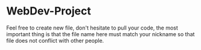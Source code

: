 # WebDev-Project
Feel free to create new file, don't hesitate to pull your code, the most important thing is that the file name here must match your nickname so that file does not conflict with other people.
